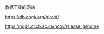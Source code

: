

数据下载的网站

https://db.cngb.org/gisaid/

https://ngdc.cncb.ac.cn/ncov/release_genome

































































































